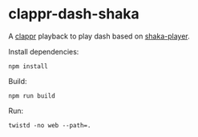 # clappr-dash-shaka

A [clappr](https://github.com/clappr/clappr) playback to play dash based on [shaka-player](https://github.com/google/shaka-player).

Install dependencies:

`npm install`

Build:

`npm run build`

Run:

`twistd -no web --path=.`
